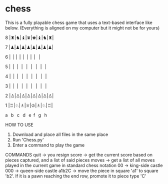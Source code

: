 # chess

This is a fully playable chess game that uses a text-based interface like below. (Everything is aligned on my computer but it might not be for yours)

8 |♜|♞|♝|♛|♚|♝|♞|♜|

7 |♟|♟|♟|♟|♟|♟|♟|♟|

6 |  |  |  |  |  |  |  |  |

5 |  |  |  |  |  |  |  |  |

4 |  |  |  |  |  |  |  |  |

3 |  |  |  |  |  |  |  |  |

2 |♙|♙|♙|♙|♙|♙|♙|♙|

1 |♖|♘|♗|♕|♔|♗|♘|♖|

   a  b  c  d  e f  g  h

HOW TO USE
1. Download and place all files in the same place
2. Run 'Chess.py'
3. Enter a command to play the game

COMMANDS
quit  -> you resign
score -> get the current score based on pieces captured, and a list of said pieces
moves -> get a list of all moves played in the current game in standard chess notation
00    -> king-side castle
000   -> queen-side castle
a1b2C -> move the piece in square 'a1' to square 'b2'. If it is a pawn reaching the end row, promote it to piece type 'C'
